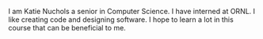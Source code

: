 I am Katie Nuchols a senior in Computer Science. I have interned at ORNL. I like creating code and designing software. I hope to learn a lot in this course that can be beneficial to me. 
